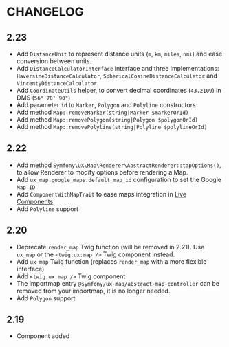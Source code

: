 # CHANGELOG
 
## 2.23

-  Add `DistanceUnit` to represent distance units (`m`, `km`, `miles`, `nmi`) and
   ease conversion between units.
-  Add `DistanceCalculatorInterface` interface and three implementations:
   `HaversineDistanceCalculator`, `SphericalCosineDistanceCalculator` and `VincentyDistanceCalculator`.
-  Add `CoordinateUtils` helper, to convert decimal coordinates (`43.2109`) in DMS (`56° 78' 90"`)
-  Add parameter `id` to `Marker`, `Polygon` and `Polyline` constructors
-  Add method `Map::removeMarker(string|Marker $markerOrId)`
-  Add method `Map::removePolygon(string|Polygon $polygonOrId)`
-  Add method `Map::removePolyline(string|Polyline $polylineOrId)`

## 2.22

-   Add method `Symfony\UX\Map\Renderer\AbstractRenderer::tapOptions()`, to allow Renderer to modify options before rendering a Map.
-   Add `ux_map.google_maps.default_map_id` configuration to set the Google ``Map ID``
-   Add `ComponentWithMapTrait` to ease maps integration in [Live Components](https://symfony.com/bundles/ux-live-component/current/index.html)
-   Add `Polyline` support

## 2.20

-   Deprecate `render_map` Twig function (will be removed in 2.21). Use 
    `ux_map` or the `<twig:ux:map />` Twig component instead.
-   Add `ux_map` Twig function (replaces `render_map` with a more flexible 
    interface)
-   Add `<twig:ux:map />` Twig component
-   The importmap entry `@symfony/ux-map/abstract-map-controller` can be removed
    from your importmap, it is no longer needed. 
-   Add `Polygon` support

## 2.19

-   Component added
